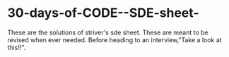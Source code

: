 # 30-days-of-CODE--SDE-sheet-

   These are the solutions of striver's sde sheet. These are meant to be
   revised when ever needed. Before heading to an interview,"Take a look at this!!". 
    
